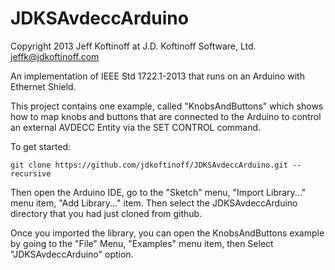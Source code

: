 JDKSAvdeccArduino
=================

Copyright 2013 Jeff Koftinoff at J.D. Koftinoff Software, Ltd. <jeffk@jdkoftinoff.com>

An implementation of IEEE Std 1722.1-2013 that runs on an Arduino with Ethernet Shield.

This project contains one example, called "KnobsAndButtons" which shows how to map knobs and buttons that are connected to the Arduino to control an external AVDECC Entity via the SET CONTROL command.

To get started:

    git clone https://github.com/jdkoftinoff/JDKSAvdeccArduino.git --recursive

Then open the Arduino IDE, go to the "Sketch" menu, "Import Library..." menu item, "Add Library..." item.  Then select the JDKSAvdeccArduino directory that you had just cloned from github.

Once you imported the library, you can open the KnobsAndButtons example by going to the "File" Menu, "Examples" menu item, then Select "JDKSAvdeccArduino" option.

